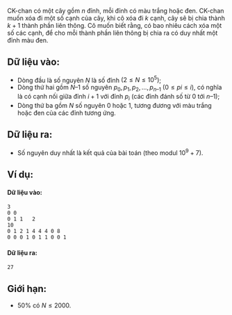 CK-chan có một cây gồm $n$ đỉnh, mỗi đỉnh có màu trắng hoặc đen. CK-chan muốn xóa đi một số cạnh của cây, khi cô xóa đi $k$ cạnh, cây sẽ bị chia thành $k + 1$ thành phần liên thông. Cô muốn biết rằng, có bao nhiêu cách xóa một số các cạnh, để cho mỗi thành phần liên thông bị chia ra có duy nhất một đỉnh màu đen.

## Dữ liệu vào:
- Dòng đầu là số nguyên $N$ là số đỉnh $(2≤N≤10^5)$;
- Dòng thứ hai gồm $N – 1$ số nguyên $p_0, p_1, p_2,…, p_{n – 1}\ (0≤pi≤i)$, có nghĩa là có cạnh nối giữa đỉnh $i + 1$ với đỉnh $p_i$ (các đỉnh đánh số từ $0$ tới $n – 1$);
- Dòng thứ ba gồm $N$ số nguyên $0$ hoặc $1$, tương đương với màu trắng hoặc đen của các đỉnh tương ứng.

## Dữ liệu ra:
- Số nguyên duy nhất là kết quả của bài toán (theo modul $10^9+7$).

## Ví dụ:
#### Dữ liệu vào:
```
3
0 0
0 1 1	2
10
0 1 2 1 4 4 4 0 8
0 0 0 1 0 1 1 0 0 1
```

#### Dữ liệu ra:
```
27
```

## Giới hạn:
- $50\%$ có $N≤2000$.